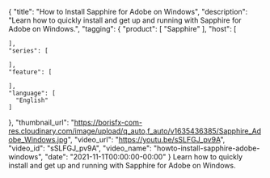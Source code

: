 {
  "title": "How to Install Sapphire for Adobe on Windows",
  "description": "Learn how to quickly install and get up and running with Sapphire for Adobe on Windows.",
  "tagging": {
    "product": [
      "Sapphire"
    ],
    "host": [

    ],
    "series": [

    ],
    "feature": [

    ],
    "language": [
      "English"
    ]
  },
  "thumbnail_url": "https://borisfx-com-res.cloudinary.com/image/upload/q_auto,f_auto/v1635436385/Sapphire_Adobe_Windows.jpg",
  "video_url": "https://youtu.be/sSLFGJ_pv9A",
  "video_id": "sSLFGJ_pv9A",
  "video_name": "howto-install-sapphire-adobe-windows",
  "date": "2021-11-1T00:00:00-00:00"
}
Learn how to quickly install and get up and running with Sapphire for Adobe on Windows.
